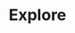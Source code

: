 ---
title: "Explore"
draft: false
meta:
  description: 'Lego Mosaic Art Creator'
  meta_title: 'Lego Mosaic Art Creator'
  og_name: ''
menu:
  main:
    weight: 2
---